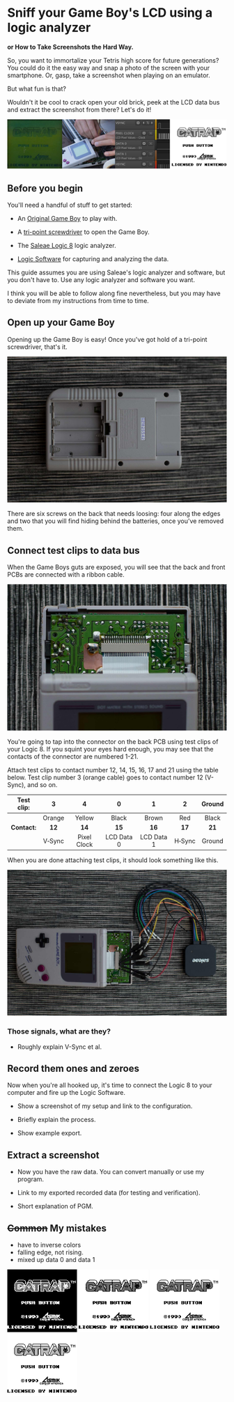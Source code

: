 # Sniff your Game Boy's LCD using a logic analyzer

**or How to Take Screenshots the Hard Way.**

So, you want to immortalize your Tetris high score for future generations? You could do it the easy way and snap a photo of the screen with your smartphone. Or, gasp, take a screenshot when playing on an emulator.

But what fun is that?

Wouldn't it be cool to crack open your old brick, peek at the LCD data bus and extract the screenshot from there? Let's do it!

![](images/intro.jpg)

## Before you begin

You'll need a handful of stuff to get started:

* An [Original Game Boy][dmg] to play with.

* A [tri-point screwdriver][screwdriver] to open the Game Boy.

* The [Saleae Logic 8][saleae] logic analyzer.

* [Logic Software][logic] for capturing and analyzing the data.

This guide assumes you are using Saleae's logic analyzer and software, but you don't have to. Use any logic analyzer and software you want.

I think you will be able to follow along fine nevertheless, but you may have to deviate from my instructions from time to time.

## Open up your Game Boy

Opening up the Game Boy is easy! Once you've got hold of a tri-point screwdriver, that's it.

![](images/screws.jpg)

There are six screws on the back that needs loosing: four along the edges and two that you will find hiding behind the batteries, once you've removed them.

## Connect test clips to data bus

When the Game Boys guts are exposed, you will see that the back and front PCBs are connected with a ribbon cable.

![](images/connections.jpg)

You're going to tap into the connector on the back PCB using test clips of your Logic 8. If you squint your eyes hard enough, you may see that the contacts of the connector are numbered 1-21.

Attach test clips to contact number 12, 14, 15, 16, 17 and 21 using the table below. Test clip number 3 (orange cable) goes to contact number 12 (V-Sync), and so on.


|   Test clip:   |      3      |      4      |      0      |      1      |      2      |    Ground   |
| :------------: | :---------: | :---------: | :---------: | :---------: | :---------: | :---------: |
|                |    Orange   |   Yellow    |    Black    |    Brown    |     Red     |    Black    |
|  **Contact:**  |    **12**   |    **14**   |    **15**   |    **16**   |    **17**   |    **21**   |
|                |    V‑Sync   | Pixel Clock |  LCD Data 0 |  LCD Data 1 |    H‑Sync   |    Ground   |

When you are done attaching test clips, it should look something like this.

![](images/test-clips.jpg)

### Those signals, what are they?

* Roughly explain V-Sync et al.

## Record them ones and zeroes

Now when you're all hooked up, it's time to connect the Logic 8 to your computer and fire up the Logic Software.

* Show a screenshot of my setup and link to the configuration.

* Briefly explain the process.

* Show example export.

## Extract a screenshot

* Now you have the raw data. You can convert manually or use my program.

* Link to my exported recorded data (for testing and verification).

* Short explanation of PGM.

## ~~Common~~ My  mistakes

* have to inverse colors
* falling edge, not rising.
* mixed up data 0 and data 1

<img src="images/attempt-1.png" width="160" alt="" />

<img src="images/attempt-2.png" width="160" alt="" />

<img src="images/attempt-3.png" width="160" alt="" />

<img src="images/attempt-4.png" width="160" alt="" />

[dmg]: https://en.wikipedia.org/wiki/Game_Boy
[screwdriver]: https://en.wikipedia.org/wiki/List_of_screw_drives#Tri-point
[saleae]: https://www.saleae.com
[logic]: https://www.saleae.com/downloads

